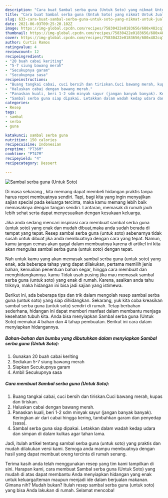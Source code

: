 ```yaml
---
description: "Cara buat Sambal serba guna (Untuk Soto) yang nikmat Untuk Jualan"
title: "Cara buat Sambal serba guna (Untuk Soto) yang nikmat Untuk Jualan"
slug: 633-cara-buat-sambal-serba-guna-untuk-soto-yang-nikmat-untuk-jualan
date: 2021-06-03T09:25:20.102Z
image: https://img-global.cpcdn.com/recipes/75830422e0183656/680x482cq70/sambal-serba-guna-untuk-soto-foto-resep-utama.jpg
thumbnail: https://img-global.cpcdn.com/recipes/75830422e0183656/680x482cq70/sambal-serba-guna-untuk-soto-foto-resep-utama.jpg
cover: https://img-global.cpcdn.com/recipes/75830422e0183656/680x482cq70/sambal-serba-guna-untuk-soto-foto-resep-utama.jpg
author: Curtis Ramos
ratingvalue: 4
reviewcount: 12
recipeingredient:
- "20 buah cabai keriting"
- "5-7 siung bawang merah"
- "Secukupnya garam"
- "Secukupnya sasa"
recipeinstructions:
- "Buang tangkai cabai, cuci bersih dan tiriskan.Cuci bawang merah, kupas dan tiriskan."
- "Haluskan cabai dengan bawang merah."
- "Panaskan kuali, beri 1-2 sdm minyak sayur (jangan banyak banyak). Keringkan air dari cabai hingga kering, tambahkan garam dan penyedap (sasa)."
- "Sambal serba guna siap dipakai. Letakkan dalam wadah kedap udara dan simpan di dalam kulkas agar tahan lama."
categories:
- Resep
tags:
- sambal
- serba
- guna

katakunci: sambal serba guna 
nutrition: 150 calories
recipecuisine: Indonesian
preptime: "PT36M"
cooktime: "PT47M"
recipeyield: "4"
recipecategory: Dessert

---
```



![Sambal serba guna (Untuk Soto)](https://img-global.cpcdn.com/recipes/75830422e0183656/680x482cq70/sambal-serba-guna-untuk-soto-foto-resep-utama.jpg)

Di masa  sekarang , kita memang dapat membeli hidangan praktis tanpa harus repot membuatnya sendiri. Tapi, bagi kita yang ingin menyajikan sajian special pada keluarga tercinta, maka kamu memang lebih baik memasaknya dengan tangan sendiri. Lantaran, memasak di rumah jauh lebih sehat serta dapat menyesuaikan dengan kesukaan keluarga.

Jika anda sedang mencari inspirasi cara membuat sambal serba guna (untuk soto) yang enak dan mudah dibuat,maka anda sudah berada di tempat yang tepat. Resep sambal serba guna (untuk soto)  sebenarnya tidak susah untuk dibuat jika anda membuatnya dengan cara yang tepat. Namun, kamu jangan cemas akan gagal dalam membuatnya 
karena di artikel ini kita akan mengulas sambal serba guna (untuk soto) dengan tepat.  



Nah untuk kamu yang akan memasak sambal serba guna (untuk soto) yang enak, ada beberapa tahap yang dapat dilakukan, pertama memilih jenis bahan, kemudian penentuan bahan segar, hingga cara membuat dan menghidangkannya. kamu Tidak usah pusing jika mau memasak sambal serba guna (untuk soto) yang enak di rumah. Karena, asalkan anda  tahu triknya, maka hidangan ini bisa jadi sajian yang istimewa.

Berikut ini, ada beberapa tips dan trik dalam mengolah resep sambal serba guna (untuk soto) yang siap dihidangkan. Sekarang, yuk kita coba kreasikan sambal serba guna (untuk soto) sendiri di rumah. Tetap berbahan sederhana, hidangan ini dapat memberi manfaat dalam membantu menjaga kesehatan tubuh kita. Anda bisa menyiapkan Sambal serba guna (Untuk Soto) memakai 4 bahan dan 4 tahap pembuatan. Berikut ini cara dalam menyiapkan hidangannya.

<!--inarticleads1-->

##### Bahan-bahan dan bumbu yang dibutuhkan dalam menyiapkan Sambal serba guna (Untuk Soto):

1. Gunakan 20 buah cabai keriting
1. Sediakan 5-7 siung bawang merah
1. Siapkan Secukupnya garam
1. Ambil Secukupnya sasa




<!--inarticleads2-->

##### Cara membuat Sambal serba guna (Untuk Soto):

1. Buang tangkai cabai, cuci bersih dan tiriskan.Cuci bawang merah, kupas dan tiriskan.
1. Haluskan cabai dengan bawang merah.
1. Panaskan kuali, beri 1-2 sdm minyak sayur (jangan banyak banyak). Keringkan air dari cabai hingga kering, tambahkan garam dan penyedap (sasa).
1. Sambal serba guna siap dipakai. Letakkan dalam wadah kedap udara dan simpan di dalam kulkas agar tahan lama.




Jadi, itulah artikel tentang  sambal serba guna (untuk soto)  yang praktis dan mudah dilakukan versi kami. Semoga anda mampu membuatnya dengan hasil yang dapat membuat oreng tercinta di rumah senang. 

Terima kasih anda telah menggunakan resep yang tim kami tampilkan di sini. Harapan kami, cara membuat  Sambal serba guna (Untuk Soto) yang mudah di atas dapat membantu Anda menyiapkan hidangan yang enak untuk keluarga/teman maupun menjadi ide dalam berjualan makanan. Gimana nih? Mudah bukan? Itulah resep sambal serba guna (untuk soto) yang bisa Anda lakukan di rumah. Selamat mencoba!

